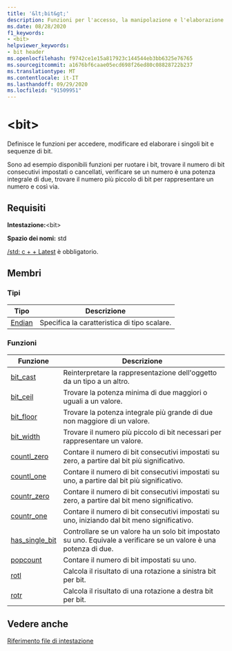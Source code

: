 ```yaml
---
title: '&lt;bit&gt;'
description: Funzioni per l'accesso, la manipolazione e l'elaborazione di singoli bit e sequenze di bit.
ms.date: 08/28/2020
f1_keywords:
- <bit>
helpviewer_keywords:
- bit header
ms.openlocfilehash: f9742ce1e15a817923c144544eb3bb6325e76765
ms.sourcegitcommit: a1676bf6caae05ecd698f26ed80c08828722b237
ms.translationtype: MT
ms.contentlocale: it-IT
ms.lasthandoff: 09/29/2020
ms.locfileid: "91509951"
---
```

# <a name="ltbitgt"></a>&lt;bit&gt;

Definisce le funzioni per accedere, modificare ed elaborare i singoli bit e sequenze di bit.

Sono ad esempio disponibili funzioni per ruotare i bit, trovare il numero di bit consecutivi impostati o cancellati, verificare se un numero è una potenza integrale di due, trovare il numero più piccolo di bit per rappresentare un numero e così via.

## <a name="requirements"></a>Requisiti

**Intestazione:**\<bit>

**Spazio dei nomi:** std

[/std: c + + Latest](../build/reference/std-specify-language-standard-version.md) è obbligatorio.

## <a name="members"></a>Membri

### <a name="types"></a>Tipi

| Tipo | Descrizione |
|--------|----------|
| [Endian](bit-enum.md) | Specifica la caratteristica di tipo scalare. |

### <a name="functions"></a>Funzioni

| Funzione | Descrizione |
|-----|-----|
|[bit_cast](bit-functions.md#bit_cast) | Reinterpretare la rappresentazione dell'oggetto da un tipo a un altro. |
|[bit_ceil](bit-functions.md#bit_ceil) | Trovare la potenza minima di due maggiori o uguali a un valore. |
|[bit_floor](bit-functions.md#bit_floor) | Trovare la potenza integrale più grande di due non maggiore di un valore. |
|[bit_width](bit-functions.md#bit_width) | Trovare il numero più piccolo di bit necessari per rappresentare un valore. |
|[countl_zero](bit-functions.md#countl_zero) | Contare il numero di bit consecutivi impostati su zero, a partire dal bit più significativo. |
|[countl_one](bit-functions.md#countl_one) | Contare il numero di bit consecutivi impostati su uno, a partire dal bit più significativo. |
|[countr_zero](bit-functions.md#countr_zero) | Contare il numero di bit consecutivi impostati su zero, a partire dal bit meno significativo. |
|[countr_one](bit-functions.md#countl_one) | Contare il numero di bit consecutivi impostati su uno, iniziando dal bit meno significativo. |
|[has_single_bit](bit-functions.md#has_single_bit) | Controllare se un valore ha un solo bit impostato su uno. Equivale a verificare se un valore è una potenza di due. |
|[popcount](bit-functions.md#popcount) | Contare il numero di bit impostati su uno. |
|[rotl](bit-functions.md#rotl) | Calcola il risultato di una rotazione a sinistra bit per bit. |
|[rotr](bit-functions.md#rotr) | Calcola il risultato di una rotazione a destra bit per bit. |

## <a name="see-also"></a>Vedere anche

[Riferimento file di intestazione](cpp-standard-library-header-files.md)
